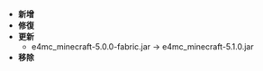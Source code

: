 - **新增**
- **修復**
- **更新**
    - e4mc_minecraft-5.0.0-fabric.jar -> e4mc_minecraft-5.1.0.jar
- **移除**